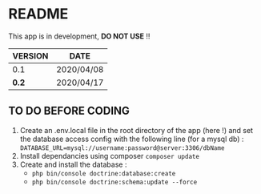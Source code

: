 # README #

This app is in development, **DO NOT USE** !!

VERSION | DATE
--------|-----------
0.1     | 2020/04/08
**0.2** | 2020/04/17

## TO DO BEFORE CODING ##
1. Create an .env.local file in the root directory of the app (here !) and set the database access config with the following line (for a mysql db) :
```DATABASE_URL=mysql://username:password@server:3306/dbName```
2. Install dependancies using composer
```composer update```
3. Create and install the database :
	+ ```php bin/console doctrine:database:create```
	+ ```php bin/console doctrine:schema:update --force```